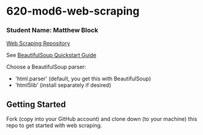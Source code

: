 # 620-mod6-web-scraping

### Student Name: Matthew Block
[Web Scraping Repository](https://github.com/matthewpblock/620-mod6-web-scraping/)  

See [BeautifulSoup Quickstart Guide](https://www.crummy.com/software/BeautifulSoup/bs4/doc/#quick-start)

Choose a BeautifulSoup parser:

- 'html.parser' (default, you get this with BeautifulSoup)
- 'html5lib' (install separately if desired)

## Getting Started
Fork (copy into your GitHub account) and clone down (to your machine) this repo to get started with web scraping.
